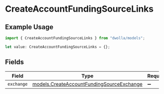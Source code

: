 # CreateAccountFundingSourceLinks

## Example Usage

```typescript
import { CreateAccountFundingSourceLinks } from "dwolla/models";

let value: CreateAccountFundingSourceLinks = {};
```

## Fields

| Field                                                                                        | Type                                                                                         | Required                                                                                     | Description                                                                                  |
| -------------------------------------------------------------------------------------------- | -------------------------------------------------------------------------------------------- | -------------------------------------------------------------------------------------------- | -------------------------------------------------------------------------------------------- |
| `exchange`                                                                                   | [models.CreateAccountFundingSourceExchange](../models/createaccountfundingsourceexchange.md) | :heavy_minus_sign:                                                                           | N/A                                                                                          |